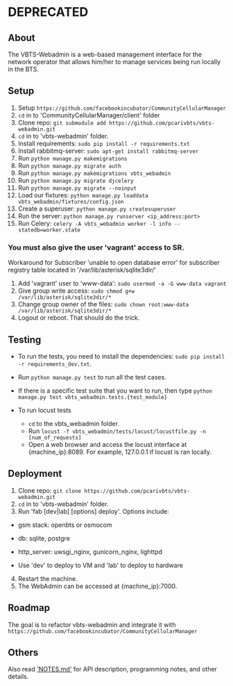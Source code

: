 # DEPRECATED

## About

The VBTS-Webadmin is a web-based management interface for the network operator
that allows him/her to manage services being run locally in the BTS.

## Setup
1. Setup `https://github.com/facebookincubator/CommunityCellularManager`
2. `cd` in to 'CommunityCellularManager/client' folder
3. Clone repo: `git submodule add https://github.com/pcarivbts/vbts-webadmin.git`
4. `cd` in to 'vbts-webadmin' folder.
5. Install requirements: `sudo pip install -r requirements.txt`
6. Install rabbitmq-server: `sudo apt-get install rabbitmq-server`
7. Run `python manage.py makemigrations`
8. Run `python manage.py migrate auth`
9. Run `python manage.py makemigrations vbts_webadmin`
10. Run `python manage.py migrate djcelery`
11. Run `python manage.py migrate --noinput`
12. Load our fixtures: `python manage.py loaddata vbts_webadmin/fixtures/config.json`
13. Create a superuser: `python manage.py createsuperuser`
14. Run the server: `python manage.py runserver <ip_address:port>`
15. Run Celery: `celery -A vbts_webadmin worker -l info --statedb=worker.state`

### You must also give the user 'vagrant' access to SR.
Workaround for Subscriber 'unable to open database error' for subscriber
registry table located in '/var/lib/asterisk/sqlite3dir/'

1. Add 'vagrant' user to 'www-data': `sudo usermod -a -G www-data vagrant`
2. Give group write access: `sudo chmod g+w /var/lib/asterisk/sqlite3dir/*`
3. Change group owner of the files:
   `sudo chown root:www-data /var/lib/asterisk/sqlite3dir/*`
4. Logout or reboot. That should do the trick.


## Testing

* To run the tests, you need to install the dependencies: `sudo pip install -r
requirements_dev.txt`.
* Run `python manage.py test` to run all the test cases.
* If there is a specific test suite that you want to run, then type `python
manage.py test vbts_webadmin.tests.{test_module}`

* To run locust tests
    * `cd` to the vbts_webadmin folder.
    * Run `locust -f vbts_webadmin/tests/locust/locustfile.py -n [num_of_requests]`
    * Open a web browser and access the locust interface at {machine_ip}:8089.
    For example, 127.0.0.1 if locust is ran locally.


## Deployment
1. Clone repo: `git clone https://github.com/pcarivbts/vbts-webadmin.git`
2. `cd` in to 'vbts-webadmin' folder.
3. Run 'fab [dev|lab] [options] deploy'. Options include:
* gsm stack: openbts or osmocom
* db: sqlite, postgre
* http_server: uwsgi_nginx, gunicorn_nginx, lighttpd

* Use 'dev' to deploy to VM and 'lab' to deploy to hardware

4. Restart the machine.
5. The WebAdmin can be accessed at {machine_ip}:7000.

## Roadmap
The goal is to refactor vbts-webadmin and integrate it with `https://github.com/facebookincubator/CommunityCellularManager`

## Others
Also read ['NOTES.md'](NOTES.md) for API description, programming notes,
and other details.
